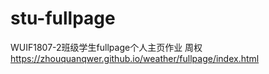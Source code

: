 # stu-fullpage
WUIF1807-2班级学生fullpage个人主页作业
周权
https://zhouquanqwer.github.io/weather/fullpage/index.html
